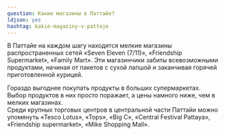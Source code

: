 ```yaml
---
question: Какие магазины в Паттайе?
ldjson: yes
hashtag: kakie-magaziny-v-pattaje
---
```


 В Паттайе на каждом шагу находятся мелкие магазины распространенных сетей «Seven Eleven (7/11)», «Friendship Supermarket», «Family Mart». Эти магазинчики забиты всевозможными продуктами, начиная от пакетов с сухой лапшой и заканчивая горячей приготовленной курицей.

 Гораздо выгоднее покупать продукты в больших супермаркетах.   
 Выбор продуктов в них просто поражает, а цены намного ниже, чем в мелких магазинах.   
 Среди крупных торговых центров в центральной части Паттайи можно упомянуть «Tesco Lotus», «Tops», «Big C», «Central Festival Pattaya», «Friendship supermarket», «Mike Shopping Mall».